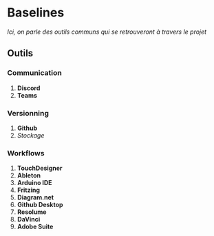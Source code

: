 # Baselines
*Ici, on parle des outils communs qui se retrouveront à travers le projet*

## Outils
### Communication
1. **Discord**
2. **Teams**

### Versionning
1. **Github**
2. *Stockage*

### Workflows
1. **TouchDesigner**
2. **Ableton**
3. **Arduino IDE**
4. **Fritzing**
5. **Diagram.net**
6. **Github Desktop**
7. **Resolume**
9. **DaVinci**
10. **Adobe Suite**
